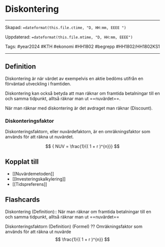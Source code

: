 # Diskontering

---

Skapad: `=dateformat(this.file.ctime, "D, HH:mm, EEEE ")`

Uppdaterad: `=dateformat(this.file.mtime, "D, HH:mm, EEEE")`

Tags: #year2024 #KTH #ekonomi #HH1802 #begrepp #HH1802/HH1802KS1

---

## Definition

Diskontering är när värdet av exempelvis en aktie bedöms utifrån en förväntad utveckling i framtiden.

Diskontering kan också betyda att man räknar om framtida betalningar till en och samma tidpunkt, alltså räknar man ut ==nuvärdet==.

När man räknar med diskontering är det avdraget man räknar (Discount).

### Diskonteringsfaktor

Diskonteringsfaktorn, eller nuvärdefaktorn, är en omräkningsfaktor som används för att räkna ut nuvärdet.

$$
{ NUV =
\frac{1}{( 1 + r )^{n}}}
$$

## Kopplat till

- [[Nuvärdemetoden]]
- [[Investeringskalkylering]]
- [[Tidspreferens]]

## Flashcards

Diskontering (Definition):: När man räknar om framtida betalningar till en och samma tidpunkt, alltså räknar man ut ==nuvärdet==
<!--SR:!2024-04-26,20,270!2024-05-14,30,312-->

Diskonteringsfaktorn (Definition) (Formel)
??
Omräkningsfaktor som används för att räkna ut nuvärde
$$
\frac{1}{( 1 + r )^{n}}
$$
<!--SR:!2024-05-14,30,310!2024-05-06,30,290-->

